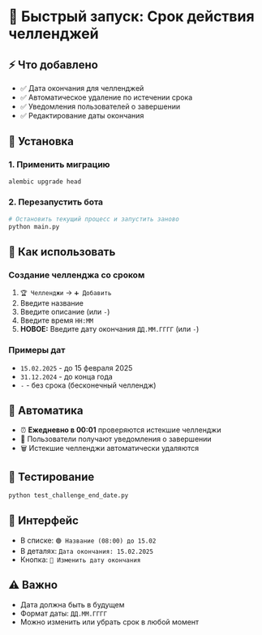 # 🚀 Быстрый запуск: Срок действия челленджей

## ⚡ Что добавлено

- ✅ Дата окончания для челленджей
- ✅ Автоматическое удаление по истечении срока
- ✅ Уведомления пользователей о завершении
- ✅ Редактирование даты окончания

## 🔧 Установка

### 1. Применить миграцию
```bash
alembic upgrade head
```

### 2. Перезапустить бота
```bash
# Остановить текущий процесс и запустить заново
python main.py
```

## 🎯 Как использовать

### Создание челленджа со сроком
1. `🏆 Челленджи` → `➕ Добавить`
2. Введите название
3. Введите описание (или `-`)
4. Введите время `HH:MM`
5. **НОВОЕ:** Введите дату окончания `ДД.ММ.ГГГГ` (или `-`)

### Примеры дат
- `15.02.2025` - до 15 февраля 2025
- `31.12.2024` - до конца года
- `-` - без срока (бесконечный челлендж)

## 🔔 Автоматика

- ⏰ **Ежедневно в 00:01** проверяются истекшие челленджи
- 📱 Пользователи получают уведомления о завершении
- 🗑️ Истекшие челленджи автоматически удаляются

## 🧪 Тестирование

```bash
python test_challenge_end_date.py
```

## 📱 Интерфейс

- В списке: `🟢 Название (08:00) до 15.02`
- В деталях: `Дата окончания: 15.02.2025`
- Кнопка: `📅 Изменить дату окончания`

## ⚠️ Важно

- Дата должна быть в будущем
- Формат даты: `ДД.ММ.ГГГГ`
- Можно изменить или убрать срок в любой момент
